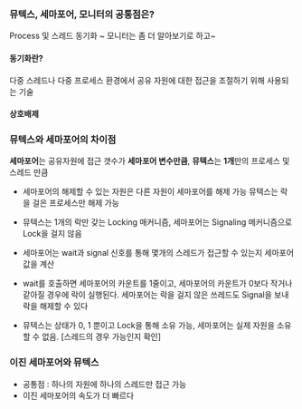 ### 뮤텍스, 세마포어, 모니터의 공통점은?

Process 및 스레드 동기화 ~ 모니터는 좀 더 알아보기로 하고~

#### 동기화란?
  다중 스레드나 다중 프로세스 환경에서 공유 자원에 대한 접근을 조절하기 위해 사용되는 기술

#### 상호배제

### 뮤텍스와 세마포어의 차이점
  **세마포어**는 공유자원에 접근 갯수가 **세마포어 변수만큼**,
  **뮤텍스**는 **1개**만의 프로세스 및 스레드 만큼

  * 세마포어의 해제할 수 있는 자원은 다른 자원이 세마포어를 해제 가능
    뮤텍스는 락을 걸은 프로세스만 해제 가능
  
  * 뮤텍스는 1개의 락만 갖는 Locking 매커니즘, 세마포어는 Signaling 메커니즘으로 Lock을 걸지 않음
    
  * 세마포어는 wait과 signal 신호를 통해 몇개의 스레드가 접근할 수 있는지 세마포어 값을 계산
    
  * wait를 호출하면 세마포어의 카운트를 1줄이고, 세마포어의 카운트가 0보다 작거나 같아질 경우에 락이 실행된다. 세마포어는 락을 걸지 않은 쓰레드도 Signal을 보내 락을 해제할 수 있다
    
  * 뮤텍스는 상태가 0, 1 뿐이고 Lock을 통해 소유 가능, 세마포어는 실제 자원을 소유할 수 없음. [스레드의 경우 가능인지 확인]

### 이진 세마포어와 뮤텍스

  * 공통점 : 하나의 자원에 하나의 스레드만 접근 가능
  * 이진 세마포어의 속도가 더 빠르다
